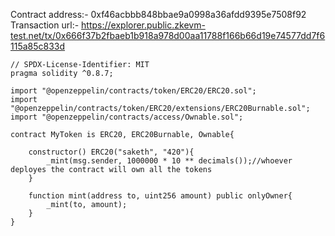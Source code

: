 Contract address:- 0xf46acbbb848bbae9a0998a36afdd9395e7508f92
Transaction url:- https://explorer.public.zkevm-test.net/tx/0x666f37b2fbaeb1b918a978d00aa11788f166b66d19e74577dd7f6115a85c833d

```sol
// SPDX-License-Identifier: MIT
pragma solidity ^0.8.7;

import "@openzeppelin/contracts/token/ERC20/ERC20.sol";
import "@openzeppelin/contracts/token/ERC20/extensions/ERC20Burnable.sol";
import "@openzeppelin/contracts/access/Ownable.sol";

contract MyToken is ERC20, ERC20Burnable, Ownable{
    
    constructor() ERC20("saketh", "420"){
        _mint(msg.sender, 1000000 * 10 ** decimals());//whoever deployes the contract will own all the tokens 
    }

    function mint(address to, uint256 amount) public onlyOwner{
        _mint(to, amount);
    }
}
```
